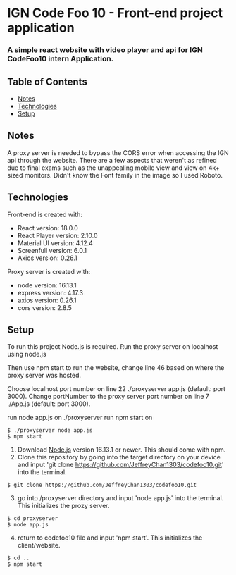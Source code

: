 # IGN Code Foo 10 - Front-end project application

### A simple react website with video player and api for IGN CodeFoo10 intern Application.

## Table of Contents
* [Notes](#general-info)
* [Technologies](#technologies)
* [Setup](#setup)
## Notes

A proxy server is needed to bypass the CORS error when accessing the IGN api through the website. There are a few aspects that weren't as refined due to final exams such as the unappealing mobile view and view on 4k+ sized monitors. Didn't know the Font family in the image so I used Roboto.

## Technologies
Front-end is created with: 
* React version: 18.0.0
* React Player version: 2.10.0
* Material UI version: 4.12.4
* Screenfull version: 6.0.1
* Axios version: 0.26.1

Proxy server is created with:
* node version: 16.13.1
* express version: 4.17.3
* axios version: 0.26.1
* cors version: 2.8.5

## Setup
To run this project Node.js is required. 
Run the proxy server on localhost using node.js

Then use npm start to run the website, change line 46 based on where the proxy server was hosted.

Choose localhost port number on line 22 ./proxyserver app.js (default: port 3000).
Change portNumber to the proxy server port number on line 7 ./App.js (default: port 3000).

run node app.js on ./proxyserver
run npm start on 

```
$ ./proxyserver node app.js
$ npm start
```


1. Download [Node.js](nodejs.org/en/) version 16.13.1 or newer. This should come with npm.
2. Clone this repository by going into the target directory on your device and input 'git clone https://github.com/JeffreyChan1303/codefoo10.git' into the terminal.
```
$ git clone https://github.com/JeffreyChan1303/codefoo10.git
```
3. go into /proxyserver directory and input 'node app.js' into the terminal. This initializes the prozy server.
```
$ cd proxyserver
$ node app.js
```
4. return to codefoo10 file and input 'npm start'. This initializes the client/website.
```
$ cd ..
$ npm start
```


